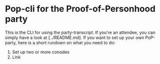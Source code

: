 # Pop-cli for the Proof-of-Personhood party

This is the CLI for using the party-transcript. If you're an attendee, you
can simply have a look at [../README.md]. If you want to set up your own
PoP-party, here is a short rundown on what you need to do:

1. Set up two or more conodes
2. Link 